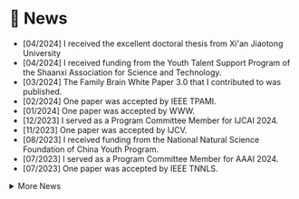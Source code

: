 # 📰 News
- [04/2024] I received the excellent doctoral thesis from Xi'an Jiaotong University
- [04/2024] I received funding from the Youth Talent Support Program of the Shaanxi Association for Science and Technology.
- [03/2024] The Family Brain White Paper 3.0 that I contributed to was published.
- [02/2024] One paper was accepted by IEEE TPAMI.
- [01/2024] One paper was accepted by WWW.
- [12/2023] I served as a Program Committee Member for IJCAI 2024.
- [11/2023] One paper was accepted by IJCV.
- [08/2023] I received funding from the National Natural Science Foundation of China Youth Program.
- [07/2023] I served as a Program Committee Member for AAAI 2024.
- [07/2023] One paper was accepted by IEEE TNNLS.
<details>
  <summary>More News</summary>
  <pre> 
 19. [04/2024] I received the excellent doctoral thesis from Xi'an Jiaotong University
 18. [2024.04] I received funding from the Youth Talent Support Program of the Shaanxi Association for Science and Technology.
 17. [03/2024] The Family Brain White Paper 3.0 that I contributed to was published.
 16. [02/2024] One paper was accepted by IEEE TPAMI.
 15. [01/2024] One paper was accepted by WWW.
 14. [12/2023] I served as a Program Committee Member for IJCAI 2024.
 13. [11/2023] One paper was accepted by IJCV.
 12. [07/2023] I served as a Program Committee Member for AAAI 2024.
 11. [08/2023] I received funding from the National Natural Science Foundation of China Youth Program.
 10. [07/2023] One paper was accepted by IEEE TNNLS.
  9. [02/2023] I served as a Program Committee Member for IJCAI 2023.
  8. [11/2022] The undergraduate students I co-advised to compete in the eighth International College Students' Internet+ Innovation and Entrepreneurship Competition won the gold prize.
  7. [08/2022] I served as Program Committee Member for AAAI 2023.
  6. [07/2022] I received my Ph.D. degree from Xi'an Jiaotong University.
  5. [04/2022] I ended my visiting at National University of Singapore.
  4. [01/2022] I obtained an offer from Huawei Noah's Ark Lab.
  3. [10/2021] I ended the internship at Amazon.
  2. [07/2021] I was an applied scientist intern at Amazon.
  1. [04/2021] I was a visiting scholar at the National University of Singapore.
  </pre>
</details>